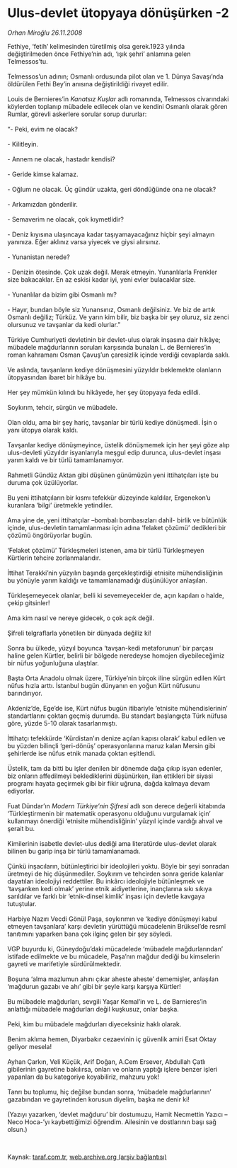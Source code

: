 # Ulus-devlet ütopyaya dönüşürken -2

*Orhan Miroğlu 26.11.2008*

<div class="taraf_structure_2col_1zq">
<div class="margen_n">



 <p>Fethiye, ‘fetih’ kelimesinden türetilmiş olsa gerek.1923 yılında değiştirilmeden önce Fethiye’nin adı, ‘ışık şehri’ anlamına gelen Telmessos’tu. <br/><br/>Telmessos’un adının; Osmanlı ordusunda pilot olan ve 1. Dünya Savaşı’nda öldürülen Fethi Bey’in anısına değiştirildiği rivayet edilir. <br/><br/>Louis de Bernieres’in <i>Kanatsız Kuşlar</i> adlı romanında, Telmessos civarındaki köylerden toplanıp mübadele edilecek olan ve kendini Osmanlı olarak gören Rumlar, görevli askerlere sorular sorup dururlar: <br/><br/>“- Peki, evim ne olacak? <br/><br/>- Kilitleyin. <br/><br/>- Annem ne olacak, hastadır kendisi? <br/><br/>- Geride kimse kalamaz. <br/><br/>- Oğlum ne olacak. Üç gündür uzakta, geri döndüğünde ona ne olacak? <br/><br/>- Arkamızdan gönderilir. <br/><br/>- Semaverim ne olacak, çok kıymetlidir? <br/><br/>- Deniz kıyısına ulaşıncaya kadar taşıyamayacağınız hiçbir şeyi almayın yanınıza. Eğer aklınız varsa yiyecek ve giysi alırsınız. <br/><br/>- Yunanistan nerede? <br/><br/>- Denizin ötesinde. Çok uzak değil. Merak etmeyin. Yunanlılarla Frenkler size bakacaklar. En az eskisi kadar iyi, yeni evler bulacaklar size. <br/><br/>- Yunanlılar da bizim gibi Osmanlı mı? <br/><br/>- Hayır, bundan böyle siz Yunansınız, Osmanlı değilsiniz. Ve biz de artık Osmanlı değiliz; Türküz. Ve yarın kim bilir, biz başka bir şey oluruz, siz zenci olursunuz ve tavşanlar da kedi olurlar.” <br/><br/>Türkiye Cumhuriyeti devletinin bir devlet-ulus olarak inşasına dair hikâye; mübadele mağdurlarının soruları karşısında bunalan L. de Bernieres’in roman kahramanı Osman Çavuş’un çaresizlik içinde verdiği cevaplarda saklı. <br/><br/>Ve aslında, tavşanların kediye dönüşmesini yüzyıldır beklemekte olanların ütopyasından ibaret bir hikâye bu. <br/><br/>Her şey mümkün kılındı bu hikâyede, her şey ütopyaya feda edildi. <br/><br/>Soykırım, tehcir, sürgün ve mübadele. <br/><br/>Olan oldu, ama bir şey hariç, tavşanlar bir türlü kediye dönüşmedi. İşin o yanı ütopya olarak kaldı. <br/><br/>Tavşanlar kediye dönüşmeyince, üstelik dönüşmemek için her şeyi göze alıp ulus-devleti yüzyıldır isyanlarıyla meşgul edip durunca, ulus-devlet inşası yarım kaldı ve bir türlü tamamlanamıyor. <br/><br/>Rahmetli Gündüz Aktan gibi düşünen günümüzün yeni ittihatçıları işte bu duruma çok üzülüyorlar. <br/><br/>Bu yeni ittihatçıların bir kısmı tefekkür düzeyinde kaldılar, Ergenekon’u kuranlara ‘bilgi’ üretmekle yetindiler. <br/><br/>Ama yine de, yeni ittihatçılar –bombalı bombasızları dahil- birlik ve bütünlük içinde, ulus-devletin tamamlanması için adına ‘felaket çözümü’ dedikleri bir çözümü öngörüyorlar bugün. <br/><br/>‘Felaket çözümü’ Türkleşmeleri istenen, ama bir türlü Türkleşmeyen Kürtlerin tehcire zorlanmalarıdır. <br/><br/>İttihat Terakki’nin yüzyılın başında gerçekleştirdiği etnisite mühendisliğinin bu yönüyle yarım kaldığı ve tamamlanamadığı düşünülüyor anlaşılan. <br/><br/>Türkleşemeyecek olanlar, belli ki sevemeyecekler de, açın kapıları o halde, çekip gitsinler! <br/><br/>Ama kim nasıl ve nereye gidecek, o çok açık değil. <br/><br/>Şifreli telgraflarla yönetilen bir dünyada değiliz ki! <br/><br/>Sonra bu ülkede, yüzyıl boyunca ‘tavşan-kedi metaforunun’ bir parçası haline gelen Kürtler, belirli bir bölgede neredeyse homojen diyebileceğimiz bir nüfus yoğunluğuna ulaştılar. <br/><br/>Başta Orta Anadolu olmak üzere, Türkiye’nin birçok iline sürgün edilen Kürt nüfus hızla arttı. İstanbul bugün dünyanın en yoğun Kürt nüfusunu barındırıyor. <br/><br/>Akdeniz’de, Ege’de ise, Kürt nüfus bugün itibariyle ‘etnisite mühendislerinin’ standartlarını çoktan geçmiş durumda. Bu standart başlangıçta Türk nüfusa göre, yüzde 5-10 olarak tasarlanmıştı. <br/><br/>İttihatçı tefekkürde ‘Kürdistan’ın denize açılan kapısı olarak’ kabul edilen ve bu yüzden bilinçli ‘geri-dönüş’ operasyonlarına maruz kalan Mersin gibi şehirlerde ise nüfus etnik manada çoktan eşitlendi. <br/><br/>Üstelik, tam da bitti bu işler denilen bir dönemde dağa çıkıp isyan edenler, biz onların affedilmeyi beklediklerini düşünürken, ilan ettikleri bir siyasi programı hayata geçirmek gibi bir fikir uğruna, dağda kalmaya devam ediyorlar. <br/><br/>Fuat Dündar’ın <i>Modern Türkiye’nin Şifresi</i> adlı son derece değerli kitabında ‘Türkleştirmenin bir matematik operasyonu olduğunu vurgulamak için’ kullanmayı önerdiği ‘etnisite mühendisliğinin’ yüzyıl içinde vardığı ahval ve şerait bu. <br/><br/>Kimilerinin isabetle devlet-ulus dediği ama literatürde ulus-devlet olarak bilinen bu garip inşa bir türlü tamamlanamadı. <br/><br/>Çünkü inşacıların, bütünleştirici bir ideolojileri yoktu. Böyle bir şeyi sonradan üretmeyi de hiç düşünmediler. Soykırım ve tehcirden sonra geride kalanlar dayatılan ideolojiyi reddettiler. Bu inkârcı ideolojiyle bütünleşmek ve ‘tavşanken kedi olmak’ yerine etnik aidiyetlerine, inançlarına sıkı sıkıya sarıldılar ve farklı bir ‘etnik-dinsel kimlik’ inşası için devletle kavgaya tutuştular. <br/><br/>Harbiye Nazırı Vecdi Gönül Paşa, soykırımın ve ‘kediye dönüşmeyi kabul etmeyen tavşanlara’ karşı devletin yürüttüğü mücadelenin Brüksel’de resmî tanıtımını yaparken bana çok ilginç gelen bir şey söyledi. <br/><br/>VGP buyurdu ki, Güneydoğu’daki mücadelede ‘mübadele mağdurlarından’ istifade edilmekte ve bu mücadele, Paşa’nın mağdur dediği bu kimselerin gayreti ve marifetiyle sürdürülmektedir. <br/><br/>Boşuna ‘alma mazlumun ahını çıkar aheste aheste’ dememişler, anlaşılan ‘mağdurun gazabı ve ahı’ gibi bir şeyle karşı karşıya Kürtler! <br/><br/>Bu mübadele mağdurları, sevgili Yaşar Kemal’in ve L. de Barnieres’in anlattığı mübadele mağdurları değil kuşkusuz, onlar başka. <br/><br/>Peki, kim bu mübadele mağdurları diyeceksiniz haklı olarak. <br/><br/>Benim aklıma hemen, Diyarbakır cezaevinin iç güvenlik amiri Esat Oktay geliyor mesela! <br/><br/>Ayhan Çarkın, Veli Küçük, Arif Doğan, A.Cem Ersever, Abdullah Çatlı gibilerinin gayretine bakılırsa, onları ve onların yaptığı işlere benzer işleri yapanları da bu kategoriye koyabiliriz, mahzuru yok! <br/><br/>Tanrı bu toplumu, hiç değilse bundan sonra, ‘mübadele mağdurlarının’ gazabından ve gayretinden korusun diyelim, başka ne denir ki! <br/><br/>(Yazıyı yazarken, ‘devlet mağduru’ bir dostumuzu, Hamit Necmettin Yazıcı –Neco Hoca-’yı kaybettiğimizi öğrendim. Ailesinin ve dostlarının başı sağ olsun.)</p>

<br/>


<div id="taraf_not">
</div>

</div>


</div>

Kaynak: [taraf.com.tr](http://taraf.com.tr:80/makale/2839.htm), [web.archive.org (arşiv bağlantısı)](http://web.archive.org/web/20090131222702/http://taraf.com.tr:80/makale/2839.htm)
